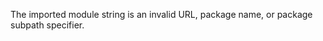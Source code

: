 
The imported module string is an invalid URL, package name, or package subpath
specifier.

<a id="ERR_INVALID_PACKAGE_CONFIG"></a>
